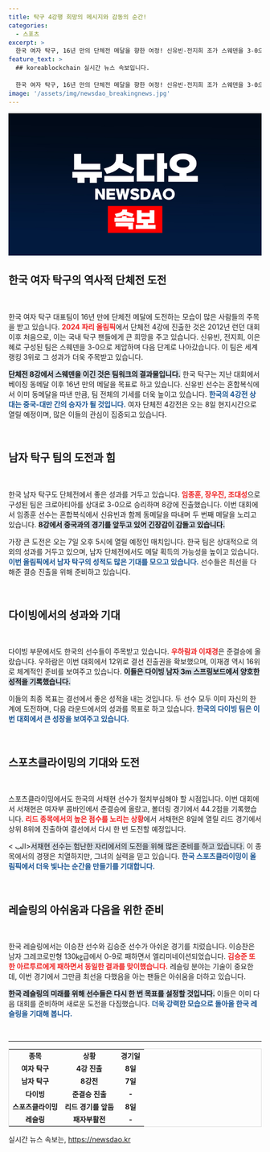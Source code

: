 ```yaml
---
title: 탁구 4강행 희망의 메시지와 감동의 순간!
categories:
  - 스포츠
excerpt: >
  한국 여자 탁구, 16년 만의 단체전 메달을 향한 여정! 신유빈-전지희 조가 스웨덴을 3-0으로 제압하며 4강 진출에 성공했다. 남자 탁구와 다이빙 선수들도 쾌조의 컨디션으로 다음 라운드에 도전한다.
feature_text: >
  ## koreablockchain 실시간 뉴스 속보입니다.

  한국 여자 탁구, 16년 만의 단체전 메달을 향한 여정! 신유빈-전지희 조가 스웨덴을 3-0으로 제압하며 4강 진출에 성공했다. 남자 탁구와 다이빙 선수들도 쾌조의 컨디션으로 다음 라운드에 도전한다.
image: '/assets/img/newsdao_breakingnews.jpg'
---
```


<p><img src="/assets/img/newsdao_breakingnews.jpg" alt="koreablockchain 속보" /></p>

<h2 data-ke-size="size26">한국 여자 탁구의 역사적 단체전 도전</h2>

<p data-ke-size="size16">&nbsp;</p> 

<p>한국 여자 탁구 대표팀이 16년 만에 단체전 메달에 도전하는 모습이 많은 사람들의 주목을 받고 있습니다. <b><span style="color: #ee2323;">2024 파리 올림픽</span></b>에서 단체전 4강에 진출한 것은 2012년 런던 대회 이후 처음으로, 이는 국내 탁구 팬들에게 큰 희망을 주고 있습니다. 신유빈, 전지희, 이은혜로 구성된 팀은 스웨덴을 3-0으로 제압하며 다음 단계로 나아갔습니다. 이 팀은 세계 랭킹 3위로 그 성과가 더욱 주목받고 있습니다.</p>

<p><b><span style="background-color: #21538527;">단체전 8강에서 스웨덴을 이긴 것은 팀워크의 결과물입니다.</span></b> 한국 탁구는 지난 대회에서 베이징 동메달 이후 16년 만의 메달을 목표로 하고 있습니다. 신유빈 선수는 혼합복식에서 이미 동메달을 따낸 만큼, 팀 전체의 기세를 더욱 높이고 있습니다. <b><span style="color: #1a5490;">한국의 4강전 상대는 중국-대만 간의 승자가 될 것입니다.</span></b> 여자 단체전 4강전은 오는 8일 현지시간으로 열릴 예정이며, 많은 이들의 관심이 집중되고 있습니다.</p>

<p data-ke-size="size16">&nbsp;</p> 

<h2 data-ke-size="size26">남자 탁구 팀의 도전과 힘</h2>

<p data-ke-size="size16">&nbsp;</p>

<p>한국 남자 탁구도 단체전에서 좋은 성과를 거두고 있습니다. <b><span style="color: #ee2323;">임종훈, 장우진, 조대성</span></b>으로 구성된 팀은 크로아티아를 상대로 3-0으로 승리하며 8강에 진출했습니다. 이번 대회에서 임종훈 선수는 혼합복식에서 신유빈과 함께 동메달을 따내며 두 번째 메달을 노리고 있습니다. <b><span style="background-color: #21538527;">8강에서 중국과의 경기를 앞두고 있어 긴장감이 감돌고 있습니다.</span></b></p>

<p>가장 큰 도전은 오는 7일 오후 5시에 열릴 예정인 매치입니다. 한국 팀은 상대적으로 의외의 성과를 거두고 있으며, 남자 단체전에서도 메달 획득의 가능성을 높이고 있습니다. <b><span style="color: #1a5490;">이번 올림픽에서 남자 탁구의 성적도 많은 기대를 모으고 있습니다.</span></b> 선수들은 최선을 다해준 결승 진출을 위해 준비하고 있습니다.</p>

<p data-ke-size="size16">&nbsp;</p> 

<h2 data-ke-size="size26">다이빙에서의 성과와 기대</h2> 

<p data-ke-size="size16">&nbsp;</p>

<p>다이빙 부문에서도 한국의 선수들이 주목받고 있습니다. <b><span style="color: #ee2323;">우하람과 이재경</span></b>은 준결승에 올랐습니다. 우하람은 이번 대회에서 12위로 결선 진출권을 확보했으며, 이재경 역시 16위로 체계적인 준비를 보여주고 있습니다. <b><span style="background-color: #21538527;">이들은 다이빙 남자 3m 스프링보드에서 양호한 성적을 기록했습니다.</span></b> </p>

<p>이들의 최종 목표는 결선에서 좋은 성적을 내는 것입니다. 두 선수 모두 이미 자신의 한계에 도전하며, 다음 라운드에서의 성과를 목표로 하고 있습니다. <b><span style="color: #1a5490;">한국의 다이빙 팀은 이번 대회에서 큰 성장을 보여주고 있습니다.</span></b></p>

<p data-ke-size="size16">&nbsp;</p> 

<h2 data-ke-size="size26">스포츠클라이밍의 기대와 도전</h2>

<p data-ke-size="size16">&nbsp;</p>

<p>스포츠클라이밍에서도 한국의 서채현 선수가 절치부심해야 할 시점입니다. 이번 대회에서 서채현은 여자부 콤바인에서 준결승에 올랐고, 볼더링 경기에서 44.2점을 기록했습니다. <b><span style="color: #ee2323;">리드 종목에서의 높은 점수를 노리는 상황</span></b>에서 서채현은 8일에 열릴 리드 경기에서 상위 8위에 진출하여 결선에서 다시 한 번 도전할 예정입니다. </p>

<p>&lt; الب&gt;<span style="background-color: #21538527;">서채현 선수는 험난한 자리에서의 도전을 위해 많은 준비를 하고 있습니다.</span></b> 이 종목에서의 경쟁은 치열하지만, 그녀의 실력을 믿고 있습니다. <b><span style="color: #1a5490;">한국 스포츠클라이밍이 올림픽에서 더욱 빛나는 순간을 만들기를 기대합니다.</span></b></p>

<p data-ke-size="size16">&nbsp;</p> 

<h2 data-ke-size="size26">레슬링의 아쉬움과 다음을 위한 준비</h2>

<p data-ke-size="size16">&nbsp;</p>

<p>한국 레슬링에서는 이승찬 선수와 김승준 선수가 아쉬운 경기를 치렀습니다. 이승찬은 남자 그레코로만형 130㎏급에서 0-9로 패하면서 엘리미네이션되었습니다. <b><span style="color: #ee2323;">김승준 또한 아르투르에게 패하면서 동일한 결과를 맞이했습니다.</span></b> 레슬링 분야는 기술이 중요한데, 이번 경기에서 그만큼 최선을 다했음을 아는 팬들은 아쉬움을 더하고 있습니다. </p>

<p><b><span style="background-color: #21538527;">한국 레슬링의 미래를 위해 선수들은 다시 한 번 목표를 설정할 것입니다.</span></b> 이들은 이미 다음 대회를 준비하며 새로운 도전을 다짐했습니다. <b><span style="color: #1a5490;">더욱 강력한 모습으로 돌아올 한국 레슬링을 기대해 봅니다.</span></b></p>

<p data-ke-size="size16">&nbsp;</p> 

<hr>

<table style="width: 100%; border: 1px solid #ddd;">
<tr>
<td style="text-align: center; height: 17px;"><b>종목</b></td>
<td style="text-align: center; height: 17px;"><b>상황</b></td>
<td style="text-align: center; height: 17px;"><b>경기일</b></td>
</tr>
<tr>
<td style="text-align: center; height: 17px;"><b>여자 탁구</b></td>
<td style="text-align: center; height: 17px;"><b>4강 진출</b></td>
<td style="text-align: center; height: 17px;"><b>8일</b></td>
</tr>
<tr>
<td style="text-align: center; height: 17px;"><b>남자 탁구</b></td>
<td style="text-align: center; height: 17px;"><b>8강전</b></td>
<td style="text-align: center; height: 17px;"><b>7일</b></td>
</tr>
<tr>
<td style="text-align: center; height: 17px;"><b>다이빙</b></td>
<td style="text-align: center; height: 17px;"><b>준결승 진출</b></td>
<td style="text-align: center; height: 17px;"><b>-</b></td>
</tr>
<tr>
<td style="text-align: center; height: 17px;"><b>스포츠클라이밍</b></td>
<td style="text-align: center; height: 17px;"><b>리드 경기를 앞둠</b></td>
<td style="text-align: center; height: 17px;"><b>8일</b></td>
</tr>
<tr>
<td style="text-align: center; height: 17px;"><b>레슬링</b></td>
<td style="text-align: center; height: 17px;"><b>패자부활전</b></td>
<td style="text-align: center; height: 17px;"><b>-</b></td>
</tr>
</table>
실시간 뉴스 속보는, <a href="https://newsdao.kr" rel="dofollow">https://newsdao.kr</a>


